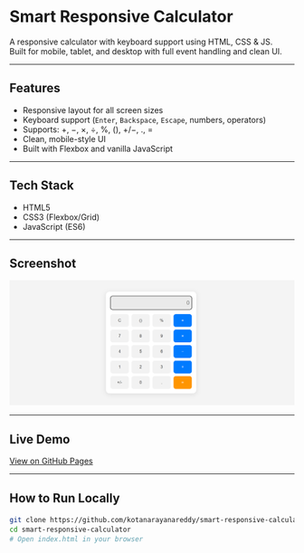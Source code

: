 # Smart Responsive Calculator

A responsive calculator with keyboard support using HTML, CSS & JS.  
Built for mobile, tablet, and desktop with full event handling and clean UI.

---

## Features

- Responsive layout for all screen sizes
- Keyboard support (`Enter`, `Backspace`, `Escape`, numbers, operators)
- Supports: +, −, ×, ÷, %, (), +/−, ., =
- Clean, mobile-style UI
- Built with Flexbox and vanilla JavaScript

---

## Tech Stack

- HTML5  
- CSS3 (Flexbox/Grid)  
- JavaScript (ES6)

---

## Screenshot

![Calculator UI](screenshots/calculator-ui.png)

---

## Live Demo

[View on GitHub Pages](https://kotanarayanareddy.github.io/smart-responsive-calculator)

---

## How to Run Locally

```bash
git clone https://github.com/kotanarayanareddy/smart-responsive-calculator.git
cd smart-responsive-calculator
# Open index.html in your browser
